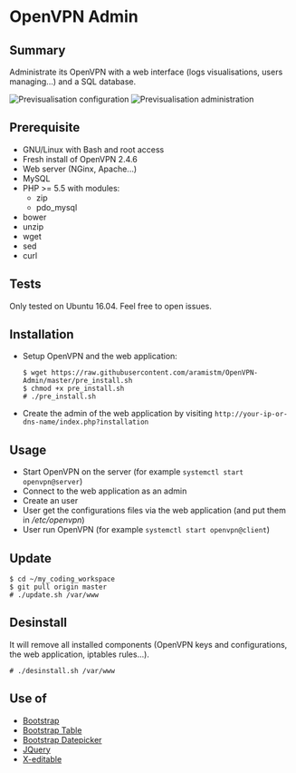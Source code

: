 # OpenVPN Admin

## Summary
Administrate its OpenVPN with a web interface (logs visualisations, users managing...) and a SQL database.

![Previsualisation configuration](https://lutim.cpy.re/fUq2rxqz)
![Previsualisation administration](https://lutim.cpy.re/wwYMkHcM)


## Prerequisite

  * GNU/Linux with Bash and root access
  * Fresh install of OpenVPN 2.4.6
  * Web server (NGinx, Apache...)
  * MySQL
  * PHP >= 5.5 with modules:
    * zip
    * pdo_mysql
  * bower
  * unzip
  * wget
  * sed
  * curl

## Tests

Only tested on Ubuntu 16.04. Feel free to open issues.

## Installation

  * Setup OpenVPN and the web application:

        $ wget https://raw.githubusercontent.com/aramistm/OpenVPN-Admin/master/pre_install.sh
        $ chmod +x pre_install.sh
        # ./pre_install.sh

  * Create the admin of the web application by visiting `http://your-ip-or-dns-name/index.php?installation`

## Usage

  * Start OpenVPN on the server (for example `systemctl start openvpn@server`)
  * Connect to the web application as an admin
  * Create an user
  * User get the configurations files via the web application (and put them in */etc/openvpn*)
  * User run OpenVPN (for example `systemctl start openvpn@client`)

## Update

    $ cd ~/my_coding_workspace
    $ git pull origin master
    # ./update.sh /var/www

## Desinstall
It will remove all installed components (OpenVPN keys and configurations, the web application, iptables rules...).

    # ./desinstall.sh /var/www

## Use of

  * [Bootstrap](https://github.com/twbs/bootstrap)
  * [Bootstrap Table](http://bootstrap-table.wenzhixin.net.cn/)
  * [Bootstrap Datepicker](https://github.com/eternicode/bootstrap-datepicker)
  * [JQuery](https://jquery.com/)
  * [X-editable](https://github.com/vitalets/x-editable)
